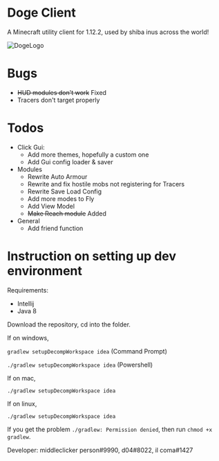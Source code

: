 # Doge Client
A Minecraft utility client for 1.12.2, used by shiba inus across the world!

![DogeLogo](https://user-images.githubusercontent.com/60602265/136652986-0e5acb40-581a-49b5-8281-9e1a2d3084ec.jpg)

# Bugs
  - ~~HUD modules don't work~~ Fixed
  - Tracers don't target properly

# Todos
  - Click Gui:
    * Add more themes, hopefully a custom one
    * Add Gui config loader & saver
  - Modules
    * Rewrite Auto Armour
    * Rewrite and fix hostile mobs not registering for Tracers
    * Rewrite Save Load Config
    * Add more modes to Fly
    * Add View Model
    * ~~Make Reach module~~ Added
  - General
    * Add friend function

# Instruction on setting up dev environment

Requirements:
  - Intellij
  - Java 8

Download the repository, cd into the folder.

If on windows,

`gradlew setupDecompWorkspace idea` (Command Prompt)

`./gradlew setupDecompWorkspace idea` (Powershell)

If on mac,

`./gradlew setupDecompWorkspace idea`

If on linux,

`./gradlew setupDecompWorkspace idea`


If you get the problem `./gradlew: Permission denied`, then run `chmod +x gradlew`.

Developer: middleclicker person#9990, d04#8022, il coma#1427
